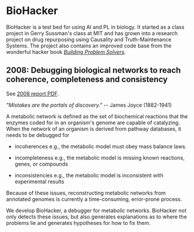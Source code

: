 # BioHacker

BioHacker is a test bed for using AI and PL in biology. It started as a class project in Gerry Sussman's class at MIT and has grown into a research project on drug repurposing using Causality and Truth-Maintenance Systems. The project also contains an improved code base from the wonderful hacker book _[Building Problem Solvers](BPS)_.

## 2008: Debugging biological networks to reach coherence, completeness and consistency

See [2008 report PDF](http://lampwww.epfl.ch/~amin/doc/biohacker.pdf).

_"Mistakes are the portals of discovery."_ -- James Joyce (1882-1941)

A metabolic network is defined as the set of biochemical reactions that the enzymes coded for in an organism's genome are capable of catalyzing. When the network of an organism is derived from pathway databases, it needs to be debugged for

* incoherences
  e.g., the metabolic model must obey mass balance laws.

* incompleteness
  e.g., the metabolic model is missing known reactions, genes, or compounds

* inconsistencies
  e.g., the metabolic model is inconsistent with experimental results

Because of these issues, reconstructing metabolic networks from annotated genomes is currently a time-consuming, error-prone process.

We develop BioHacker, a debugger for metabolic networks. BioHacker not only detects these issues, but also generates explanations as to where the problems lie and generates hypotheses for how to fix them.

